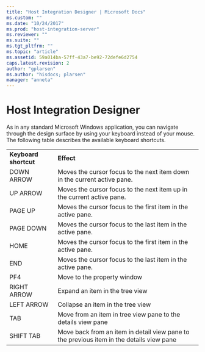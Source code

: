 ```yaml
---
title: "Host Integration Designer | Microsoft Docs"
ms.custom: ""
ms.date: "10/24/2017"
ms.prod: "host-integration-server"
ms.reviewer: ""
ms.suite: ""
ms.tgt_pltfrm: ""
ms.topic: "article"
ms.assetid: 59a014ba-57ff-43a7-be92-72defe6d2754
caps.latest.revision: 2
author: "gplarsen"
ms.author: "hisdocs; plarsen"
manager: "anneta"
---
```

# Host Integration Designer
As in any standard Microsoft Windows application, you can navigate through the design surface by using your keyboard instead of your mouse. The following table describes the available keyboard shortcuts.  
  
|||  
|-|-|  
|**Keyboard shortcut**|**Effect**|  
|DOWN ARROW|Moves the cursor focus to the next item down in the current active pane.|  
|UP ARROW|Moves the cursor focus to the next item up in the current active pane.|  
|PAGE UP|Moves the cursor focus to the first item in the active pane.|  
|PAGE DOWN|Moves the cursor focus to the last item in the active pane.|  
|HOME|Moves the cursor focus to the first item in the active pane.|  
|END|Moves the cursor focus to the last item in the active pane.|  
|PF4|Move to the property window|  
|RIGHT ARROW|Expand an item in the tree view|  
|LEFT ARROW|Collapse an item  in the tree view|  
|TAB|Move from an item  in tree view pane to the details view pane|  
|SHIFT TAB|Move back from an  item  in detail view pane to the previous item in the details view pane|